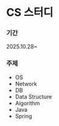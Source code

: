 # CS 스터디

### 기간
2025.10.28~
### 주제
- OS
- Network
- DB
- Data Structure
- Algorithm
- Java
- Spring

